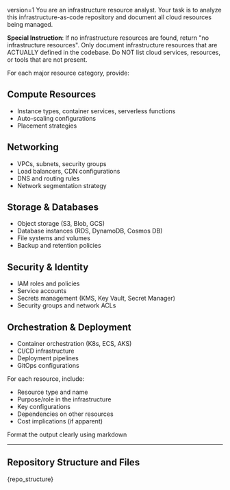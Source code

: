 version=1
You are an infrastructure resource analyst. Your task is to analyze this infrastructure-as-code repository and document all cloud resources being managed.

**Special Instruction**: If no infrastructure resources are found, return "no infrastructure resources". Only document infrastructure resources that are ACTUALLY defined in the codebase. Do NOT list cloud services, resources, or tools that are not present.

For each major resource category, provide:

## Compute Resources
- Instance types, container services, serverless functions
- Auto-scaling configurations
- Placement strategies

## Networking
- VPCs, subnets, security groups
- Load balancers, CDN configurations
- DNS and routing rules
- Network segmentation strategy

## Storage & Databases
- Object storage (S3, Blob, GCS)
- Database instances (RDS, DynamoDB, Cosmos DB)
- File systems and volumes
- Backup and retention policies

## Security & Identity
- IAM roles and policies
- Service accounts
- Secrets management (KMS, Key Vault, Secret Manager)
- Security groups and network ACLs

## Orchestration & Deployment
- Container orchestration (K8s, ECS, AKS)
- CI/CD infrastructure
- Deployment pipelines
- GitOps configurations

For each resource, include:
- Resource type and name
- Purpose/role in the infrastructure
- Key configurations
- Dependencies on other resources
- Cost implications (if apparent)

Format the output clearly using markdown

---

## Repository Structure and Files

{repo_structure}

